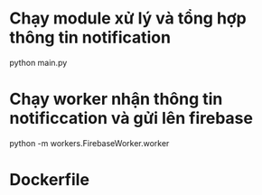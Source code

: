 # Chạy module xử lý và tổng hợp thông tin notification
python main.py

# Chạy worker nhận thông tin notificcation và gửi lên firebase
python -m workers.FirebaseWorker.worker


# Dockerfile
